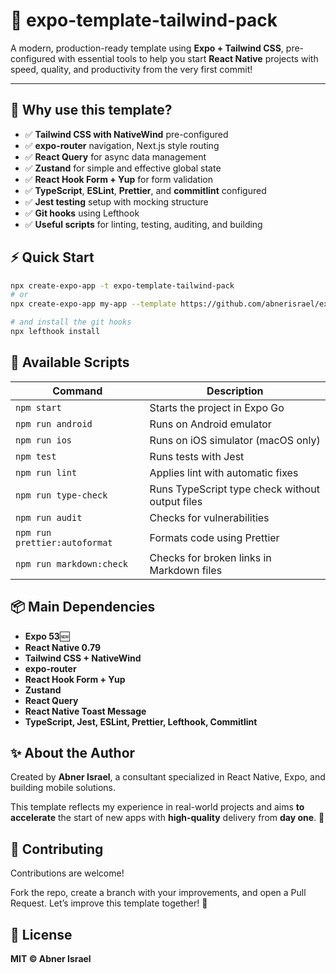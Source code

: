 # 🧵 expo-template-tailwind-pack

A modern, production-ready template using **Expo + Tailwind CSS**, pre-configured with essential tools to help you start **React Native** projects with speed, quality, and productivity from the very first commit!

---

## 🚀 Why use this template?

- ✅ **Tailwind CSS with NativeWind** pre-configured
- ✅ **expo-router** navigation, Next.js style routing
- ✅ **React Query** for async data management
- ✅ **Zustand** for simple and effective global state
- ✅ **React Hook Form + Yup** for form validation
- ✅ **TypeScript**, **ESLint**, **Prettier**, and **commitlint** configured
- ✅ **Jest testing** setup with mocking structure
- ✅ **Git hooks** using Lefthook
- ✅ **Useful scripts** for linting, testing, auditing, and building

## ⚡ Quick Start

```bash
npx create-expo-app -t expo-template-tailwind-pack
# or
npx create-expo-app my-app --template https://github.com/abnerisrael/expo-template-tailwind-pack
```

```bash
# and install the git hooks
npx lefthook install
```

## 🧰 Available Scripts
| Command                       | Description                                     |
| ----------------------------- | ----------------------------------------------- |
| `npm start`                   | Starts the project in Expo Go                   |
| `npm run android`             | Runs on Android emulator                        |
| `npm run ios`                 | Runs on iOS simulator (macOS only)              |
| `npm test`                    | Runs tests with Jest                            |
| `npm run lint`                | Applies lint with automatic fixes               |
| `npm run type-check`          | Runs TypeScript type check without output files |
| `npm run audit`               | Checks for vulnerabilities                      |
| `npm run prettier:autoformat` | Formats code using Prettier                     |
| `npm run markdown:check`      | Checks for broken links in Markdown files       |


## 📦 Main Dependencies

- **Expo 53**🆕
- **React Native 0.79**
- **Tailwind CSS + NativeWind**
- **expo-router**
- **React Hook Form + Yup**
- **Zustand**
- **React Query**
- **React Native Toast Message**
- **TypeScript, Jest, ESLint, Prettier, Lefthook, Commitlint**


## ✨ About the Author

Created by **Abner Israel**, a consultant specialized in React Native, Expo, and building mobile solutions.

This template reflects my experience in real-world projects and aims **to accelerate** the start of new apps with **high-quality** delivery from **day one**. 🚀


## 📣 Contributing

Contributions are welcome!

Fork the repo, create a branch with your improvements, and open a Pull Request.
Let’s improve this template together! 💜


## 📄 License

**MIT © Abner Israel**
